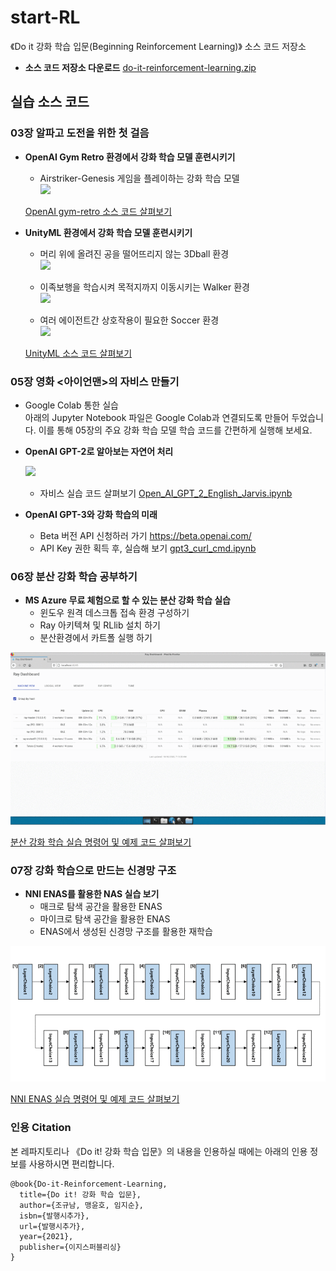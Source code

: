# start-RL
《Do it 강화 학습 입문(Beginning Reinforcement Learning)》 소스 코드 저장소 

<!-- [![Yes24](./images/tinyML_bookcover_kor.jpg)](https://www.yes24.com/Product/Goods/91879171) -->

- __소스 코드 저장소 다운로드__ [do-it-reinforcement-learning.zip](https://github.com/yunho0130/start-RL/archive/master.zip)

## 실습 소스 코드

### 03장 알파고 도전을 위한 첫 걸음

* __OpenAI Gym Retro 환경에서 강화 학습 모델 훈련시키기__   
    
    - Airstriker-Genesis 게임을 플레이하는 강화 학습 모델  
    ![](./images/rl-gym-retro-strikers.gif)

    [OpenAI gym-retro 소스 코드 살펴보기](https://github.com/yunho0130/start-RL/tree/master/gym-retro)  

* __UnityML 환경에서 강화 학습 모델 훈련시키기__   

    - 머리 위에 올려진 공을 떨어뜨리지 않는 3Dball 환경  
    ![](./images/rl-unityML-3dball.gif)  

    - 이족보행을 학습시켜 목적지까지 이동시키는 Walker 환경  
    ![](./images/rl-unityML-walker.gif)  
 
    - 여러 에이전트간 상호작용이 필요한 Soccer 환경  
    ![](./images/rl-unityML-soccer.gif)  

    [UnityML 소스 코드 살펴보기](https://github.com/yunho0130/start-RL/tree/master/unityML)

### 05장 영화 <아이언맨>의 자비스 만들기
* Google Colab 통한 실습  
아래의 Jupyter Notebook 파일은 Google Colab과 연결되도록 만들어 두었습니다. 이를 통해 05장의 주요 강화 학습 모델 학습 코드를 간편하게 실행해 보세요.

* __OpenAI GPT-2로 알아보는 자연어 처리__  

    ![](./images/rl-gpt2-colab.png)  

    - 자비스 실습 코드 살펴보기 [Open_AI_GPT_2_English_Jarvis.ipynb](https://colab.research.google.com/github/yunho0130/start-RL/blob/master/gpt2/Open_AI_GPT_2_English_Jarvis.ipynb)  

* __OpenAI GPT-3와 강화 학습의 미래__   

    - Beta 버전 API 신청하러 가기 https://beta.openai.com/ 
    - API Key 권한 획득 후, 실습해 보기 [gpt3_curl_cmd.ipynb](https://colab.research.google.com/github/yunho0130/start-RL/blob/master/gpt3/gpt3_curl_cmd.ipynb)  

### 06장 분산 강화 학습 공부하기
* __MS Azure 무료 체험으로 할 수 있는 분산 강화 학습 실습__
    - 윈도우 원격 데스크톱 접속 환경 구성하기
    - Ray 아키텍쳐 및 RLlib 설치 하기
    - 분산환경에서 카트폴 실행 하기

![](./images/ray_arch.gif) 

 [분산 강화 학습 실습 명령어 및 예제 코드 살펴보기](https://github.com/yunho0130/start-RL/tree/master/Distributed%20RL)
 
 ### 07장 강화 학습으로 만드는 신경망 구조
* __NNI ENAS를 활용한 NAS 실습 보기__
    - 매크로 탐색 공간을 활용한 ENAS
    - 마이크로 탐색 공간을 활용한 ENAS
    - ENAS에서 생성된 신경망 구조를 활용한 재학습

![](./images/enas.gif) 

 [NNI ENAS 실습 명령어 및 예제 코드 살펴보기](https://github.com/yunho0130/start-RL/tree/master/NAS)

<!-- ### 자주 묻는 질문 FAQ
- 추후 추가 예정 -->

### 인용 Citation
본 레파지토리나 《Do it! 강화 학습 입문》의 내용을 인용하실 때에는 아래의 인용 정보를 사용하시면 편리합니다.
```
@book{Do-it-Reinforcement-Learning,
  title={Do it! 강화 학습 입문},
  author={조규남, 맹윤호, 임지순},
  isbn={발행시추가},
  url={발행시추가},
  year={2021},
  publisher={이지스퍼블리싱}
}
```
